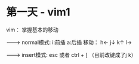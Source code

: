 # 第一天 - vim1

vim： 掌握基本的移动

---> normal模式: i:前插  a:后插
           移动： h←  j↓  k↑  l→


---> insert模式: esc 或者 ctrl + [ （目前改键成了j k）